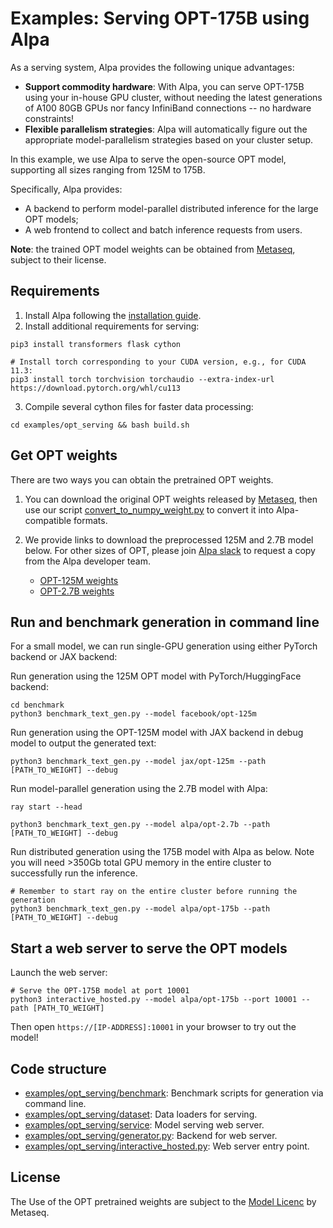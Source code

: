 # Examples: Serving OPT-175B using Alpa
As a serving system, Alpa provides the following unique advantages:
- **Support commodity hardware**: With Alpa, you can serve OPT-175B using your in-house GPU cluster, without needing the latest generations of A100 80GB GPUs nor fancy InfiniBand connections -- no hardware constraints!
- **Flexible parallelism strategies**: Alpa will automatically figure out the appropriate model-parallelism strategies based on your cluster setup.

In this example, we use Alpa to serve the open-source OPT model, supporting all sizes ranging from 125M to 175B. 

Specifically, Alpa provides:
- A backend to perform model-parallel distributed inference for the large OPT models;
- A web frontend to collect and batch inference requests from users.

**Note**: the trained OPT model weights can be obtained from [Metaseq](https://github.com/facebookresearch/metaseq), subject to their license.

## Requirements
1. Install Alpa following the [installation guide](https://alpa-projects.github.io/install.html).
2. Install additional requirements for serving:
```shell
pip3 install transformers flask cython

# Install torch corresponding to your CUDA version, e.g., for CUDA 11.3:
pip3 install torch torchvision torchaudio --extra-index-url https://download.pytorch.org/whl/cu113
```
3. Compile several cython files for faster data processing:
```shell
cd examples/opt_serving && bash build.sh
```

## Get OPT weights
There are two ways you can obtain the pretrained OPT weights.

1. You can download the original OPT weights released by [Metaseq](https://github.com/facebookresearch/metaseq/tree/main/projects/OPT), 
then use our script [convert_to_numpy_weight.py](scripts/convert_to_numpy_weights.py) to convert it into Alpa-compatible formats. 

2. We provide links to download the preprocessed 125M and 2.7B model below. For other sizes of OPT, please join [Alpa slack](https://forms.gle/YEZTCrtZD6EAVNBQ7) to request a copy from the Alpa developer team. 
   - [OPT-125M weights](https://drive.google.com/file/d/1Ps7DFD80wNO7u2t39YCYcBX-9XwypGzl/view?usp=sharing)
   - [OPT-2.7B weights](https://drive.google.com/file/d/1ayIaKRhxF9osZWgcFG-3vSkjcepSWdQd/view?usp=sharing) 


## Run and benchmark generation in command line

For a small model, we can run single-GPU generation using either PyTorch backend or JAX backend:

Run generation using the 125M OPT model with PyTorch/HuggingFace backend:
```shell
cd benchmark
python3 benchmark_text_gen.py --model facebook/opt-125m
```
Run generation using the OPT-125M model with JAX backend in debug model to output the generated text:
```shell
python3 benchmark_text_gen.py --model jax/opt-125m --path [PATH_TO_WEIGHT] --debug
```

Run model-parallel generation using the 2.7B model with Alpa:
```shell
ray start --head

python3 benchmark_text_gen.py --model alpa/opt-2.7b --path [PATH_TO_WEIGHT] --debug
```

Run distributed generation using the 175B model with Alpa as below. 
Note you will need >350Gb total GPU memory in the entire cluster to successfully run the inference.
```shell
# Remember to start ray on the entire cluster before running the generation
python3 benchmark_text_gen.py --model alpa/opt-175b --path [PATH_TO_WEIGHT] --debug
```

## Start a web server to serve the OPT models

Launch the web server:
```shell
# Serve the OPT-175B model at port 10001
python3 interactive_hosted.py --model alpa/opt-175b --port 10001 --path [PATH_TO_WEIGHT]
```

Then open `https://[IP-ADDRESS]:10001` in your browser to try out the model!

## Code structure

- [examples/opt_serving/benchmark](benchmark): Benchmark scripts for generation via command line.
- [examples/opt_serving/dataset](dataset): Data loaders for serving. 
- [examples/opt_serving/service](service): Model serving web server.
- [examples/opt_serving/generator.py](generator.py): Backend for web server.
- [examples/opt_serving/interactive_hosted.py](interactive_hosted.py): Web server entry point.

## License
The Use of the OPT pretrained weights are subject to the [Model Licenc](https://github.com/facebookresearch/metaseq/blob/main/projects/OPT/MODEL_LICENSE.md) by Metaseq.